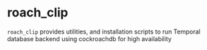 # roach_clip

`roach_clip` provides utilities, and installation scripts to run Temporal database backend using cockroachdb for high availability